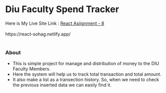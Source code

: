 <h1> Diu Faculty Spend Tracker</h1>
Here is My Live Site Link : <a href="https://react-sohag.netlify.app/" target="blank"> React Asiignment - 8</a>
<br>
<br>
https://react-sohag.netlify.app/
<br>
<br>
<h3>About</h3>
<ul>
  <li>This is simple project for manage and distribution of money to the DIU Faculty Members.</li>
  <li>Here the system will help us to track total transaction and total amount.</li>
  <li>It also make a list as a transection history. So, when we need to check the previous inserted data we can easily find it.</li>
</ul>



